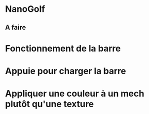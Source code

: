 # NanoGolf

## A faire ##

# Fonctionnement de la barre
# Appuie pour charger la barre
# Appliquer une couleur à un mech plutôt qu'une texture